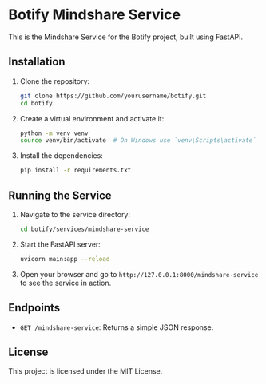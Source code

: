 # Botify Mindshare Service

This is the Mindshare Service for the Botify project, built using FastAPI.

## Installation

1. Clone the repository:
    ```bash
    git clone https://github.com/yourusername/botify.git
    cd botify
    ```

2. Create a virtual environment and activate it:
    ```bash
    python -m venv venv
    source venv/bin/activate  # On Windows use `venv\Scripts\activate`
    ```

3. Install the dependencies:
    ```bash
    pip install -r requirements.txt
    ```

## Running the Service

1. Navigate to the service directory:
    ```bash
    cd botify/services/mindshare-service
    ```

2. Start the FastAPI server:
    ```bash
    uvicorn main:app --reload
    ```

3. Open your browser and go to `http://127.0.0.1:8000/mindshare-service` to see the service in action.

## Endpoints

- `GET /mindshare-service`: Returns a simple JSON response.

## License

This project is licensed under the MIT License.